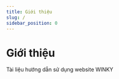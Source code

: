 ```yaml
---
title: Giới thiệu
slug: /
sidebar_position: 0
---
```

# Giới thiệu

Tài liệu hướng dẫn sử dụng website WINKY
